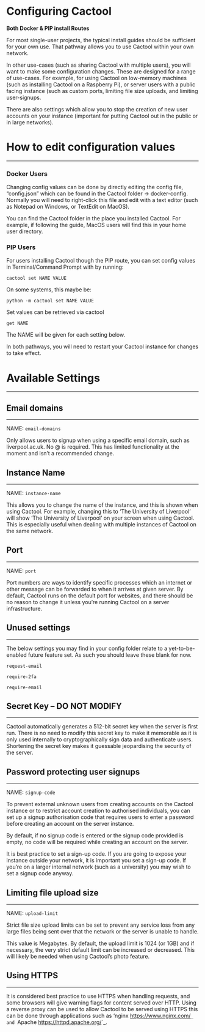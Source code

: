 # Configuring Cactool
**Both Docker & PIP install Routes**

For most single-user projects, the typical install guides should be sufficient for your own use. That pathway allows you to use Cactool within your own network.

In other use-cases (such as sharing Cactool with multiple users), you will want to make some configuration changes. These are designed for a range of use-cases. For example, for using Cactool on low-memory machines (such as installing Cactool on a Raspberry Pi), or server users with a public facing instance (such as custom ports, limiting file size uploads, and limiting user-signups. 

There are also settings which allow you to stop the creation of new user accounts on your instance (important for putting Cactool out in the public or in large networks).




# How to edit configuration values
--------------------------------------

### Docker Users
Changing config values can be done by directly editing the config file, “config.json” which can be found in the Cactool folder -> docker-config. Normally you will need to right-click this file and edit with a text editor (such as Notepad on Windows, or TextEdit on MacOS). 

You can find the Cactool folder in the place you installed Cactool. For example, if following the guide, MacOS users will find this in your home user directory. 


### PIP Users
For users installing Cactool though the PIP route, you can set config values in Terminal/Command Prompt with by running:

```
cactool set NAME VALUE
```

On some systems, this maybe be:
```
python -m cactool set NAME VALUE
```

Set values can be retrieved via cactool 

```
get NAME
```

The NAME will be given for each setting below.

In both pathways, you will need to restart your Cactool instance for changes to take effect.



# Available Settings
--------------------------------------


## Email domains
--------------------------------------
NAME: ```email-domains```

Only allows users to signup when using a specific email domain, such as liverpool.ac.uk. No @ is required. This has limited functionality at the moment and isn’t a recommended change.

 

## Instance Name
--------------------------------------
NAME: ```instance-name```

This allows you to change the name of the instance, and this is shown when using Cactool. For example, changing this to ‘The University of Liverpool’ will show ‘The University of Liverpool’ on your screen when using Cactool. This is especially useful when dealing with multiple instances of Cactool on the same network. 
 


## Port
--------------------------------------
NAME: ```port```

Port numbers are ways to identify specific processes which an internet or other message can be forwarded to when it arrives at given server. By default, Cactool runs on the default port for websites, and there should be no reason to change it unless you’re running Cactool on a server infrastructure. 
 


## Unused settings
--------------------------------------
The below settings you may find in your config folder relate to a yet-to-be-enabled future feature set. As such you should leave these blank for now.

```request-email```  

```require-2fa```  

```require-email```  

  





## Secret Key – DO NOT MODIFY
--------------------------------------
Cactool automatically generates a 512-bit secret key when the server is first run. There is no need to modify this secret key to make it memorable as it is only used internally to cryptographically sign data and authenticate users. Shortening the secret key makes it guessable jeopardising the security of the server.
  


## Password protecting user signups
--------------------------------------
NAME: ```signup-code```

To prevent external unknown users from creating accounts on the Cactool instance or to restrict account creation to authorised individuals, you can set up a signup authorisation code that requires users to enter a password before creating an account on the server instance.

By default, if no signup code is entered or the signup code provided is empty, no code will be required while creating an account on the server. 

It is best practice to set a sign-up code. If you are going to expose your instance outside your network, it is important you set a sign-up code. If you’re on a larger internal network (such as a university) you may wish to set a signup code anyway. 
  


## Limiting file upload size
---------------------------------------
NAME: ```upload-limit```

Strict file size upload limits can be set to prevent any service loss from any large files being sent over that the network or the server is unable to handle.

This value is Megabytes. By default, the upload limit is 1024 (or 1GB) and if necessary, the very strict default limit can be increased or decreased. This will likely be needed when using Cactool’s photo feature.

  

## Using HTTPS
------------
It is considered best practice to use HTTPS when handling requests, and some browsers will give warning flags for content served over HTTP. Using a reverse proxy can be used to allow Cactool to be served using HTTPS this can be done through applications such as ‘nginx <https://www.nginx.com/>`_ and `Apache <https://httpd.apache.org/>`_.

